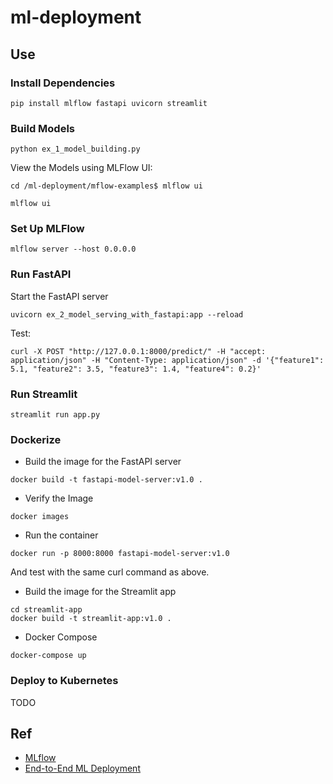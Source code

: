 # ml-deployment

## Use

### Install Dependencies

```commandline
pip install mlflow fastapi uvicorn streamlit
```

### Build Models

```commandline
python ex_1_model_building.py
```

View the Models using MLFlow UI:

```commandline
cd /ml-deployment/mflow-examples$ mlflow ui
```

```commandline
mlflow ui
```

### Set Up MLFlow

```commandline
mlflow server --host 0.0.0.0
```

### Run FastAPI

Start the FastAPI server

```commandline
uvicorn ex_2_model_serving_with_fastapi:app --reload
```

Test:

```commandline
curl -X POST "http://127.0.0.1:8000/predict/" -H "accept: application/json" -H "Content-Type: application/json" -d '{"feature1": 5.1, "feature2": 3.5, "feature3": 1.4, "feature4": 0.2}'
```

### Run Streamlit
```commandline
streamlit run app.py
```

### Dockerize

- Build the image for the FastAPI server
```commandline
docker build -t fastapi-model-server:v1.0 .
```
- Verify the Image
```commandline
docker images
```
- Run the container
```commandline
docker run -p 8000:8000 fastapi-model-server:v1.0
```
And test with the same curl command as above.

- Build the image for the Streamlit app
```commandline
cd streamlit-app
docker build -t streamlit-app:v1.0 .
```

- Docker Compose
```commandline
docker-compose up
```

### Deploy to Kubernetes 
TODO

## Ref
- [MLflow](https://mlflow.org/)
- [End-to-End ML Deployment](https://medium.com/@bragadeeshs/end-to-end-machine-learning-deployment-from-model-building-to-kubernetes-scaling-with-mlflow-614a47a26386)
